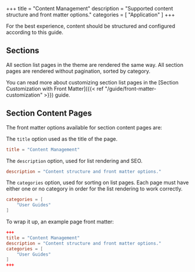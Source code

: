 +++
title = "Content Management"
description = "Supported content structure and front matter options."
categories = [
    "Application"
]
+++

For the best experience, content should be structured and configured according to
this guide.

## Sections

All section list pages in the theme are rendered the same way. All section pages
are rendered without pagination, sorted by category.

You can read more about customizing section list pages in the
[Section Customization with Front Matter]({{< ref "/guide/front-matter-customization" >}})
guide.

## Section Content Pages

The front matter options available for section content pages are:

The `title` option used as the title of the page.

```toml
title = "Content Management"
```

The `description` option, used for list rendering and SEO.

```toml
description = "Content structure and front matter options."
```

The `categories` option, used for sorting on list pages. Each page must have
either one or no category in order for the list rendering to work correctly.

```toml
categories = [
    "User Guides"
]
```

To wrap it up, an example page front matter:

```toml
+++
title = "Content Management"
description = "Content structure and front matter options."
categories = [
    "User Guides"
]
+++
```

